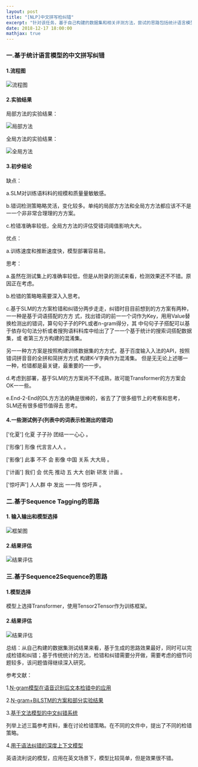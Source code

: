 ```yaml
---
layout: post
title: "[NLP]中文拼写检纠错"
excerpt: "针对该任务，基于自己构建的数据集和相关评测方法，尝试的思路包括统计语言模型，序列标注思路，seq2seq思路，本文是对实验结果，数据选择，模型选择，框架选择的一个简单整理。虽然统计语言模型目前应用广泛，但是实验证明，基于序列生成的思路结果更好。这是一个有趣的问题，需要持续研究思考。"
date: 2018-12-17 18:00:00
mathjax: true
---
```


### 一.基于统计语言模型的中文拼写纠错

#### 1.流程图

![流程图](http://wx4.sinaimg.cn/mw690/aba7d18bly1fy9l3dg71nj20o70flwfu.jpg)

#### 2.实验结果

局部方法的实验结果：

![局部方法](http://wx3.sinaimg.cn/mw690/aba7d18bly1fy9l5ui7qej20o40epmyu.jpg)

全局方法的实验结果：

![全局方法](http://wx1.sinaimg.cn/mw690/aba7d18bly1fy9l614evyj20o30aytb8.jpg)

#### 3.初步结论

缺点：

a.SLM对训练语料料的规模和质量量敏敏感。

b.错词检测策略略灵活，变化较多。单纯的局部⽅方法和全局⽅方法都应该不不是⼀一个⾮非常合理理的⽅方案。

c.检错准确率较低，全局⽅方法的评估受错词阈值影响⼤大。


优点：

a.训练速度和推断速度快，模型部署容易易。


思考：

a.虽然在测试集上的准确率较低，但是从附录的测试来看，检测效果还不不错。原因正在考虑。

b.检错的策略略需要深⼊入思考。


c.基于SLM的⽅方案检错和纠错分两步⾛走，纠错时⽬目前想到的⽅方案有两种，⼀一种是基于词语搭配的⽅方 式，找出错词的前⼀一个词作为Key，⽤用Value替换检测出的错词，算句句⼦子的PPL或者n-gram得分，其 中句句⼦子搭配可以基于依存句句法分析或者搜狗语料料库中给出了了⼀一个基于统计的搜索词搭配数据集，或 者第三⽅方构建的混淆集。

另⼀一种⽅方案是按照构建训练数据集的⽅方式，基于百度输⼊入法的API，按照错词拼⾳音的全拼和简拼⽅方式 构建K-V字典作为混淆集。
 但是⽆无论上述哪⼀一种，检错都是最关键，最重要的⼀一步。

d.考虑到部署，基于SLM的⽅方案尚不不成熟，故可能Transformer的⽅方案会OK⼀一些。

e.End-2-End的DL⽅方法的确是很棒的，省去了了很多细节上的考察和思考，SLM还有很多细节值得去 思考。

#### 4.一些测试例子(列表中的词表示检测出的错词)

['化夏'] 化夏 ⼦子孙 团结⼀一⼼心 。

['形像'] 形像 代⾔言⼈人 。

['影像'] 此事 不不 会 影像 中国 关系 ⼤大局 。

['计画'] 我们 会 优先 推动 五 ⼤大 创新 研发 计画 。

['惊吁声'] ⼈人群 中 发出 ⼀一阵 惊吁声 。

### 二.基于Sequence Tagging的思路

#### 1. 输入输出和模型选择

![框架图](http://wx1.sinaimg.cn/mw690/aba7d18bly1fy9lenn87dj20op0don0y.jpg)

#### 2.结果评估

![结果评估](http://wx2.sinaimg.cn/mw690/aba7d18bly1fy9leedun1j20ob0fptar.jpg)

### 三.基于Sequence2Sequence的思路

#### 1.模型选择

模型上选择Transformer，使用Tensor2Tensor作为训练框架。

#### 2.结果评估

![结果评估](http://wx1.sinaimg.cn/mw690/aba7d18bly1fy9lezbxxqj20o70h6din.jpg)


总结：从自己构建的数据集测试结果来看，基于生成的思路效果最好，同时可以完成检错和纠错；基于传统统计的方法，检错和纠错需要分开做，需要考虑的细节问题较多，该问题值得继续深入研究。


参考文献：

1.[N-gram模型在语音识别后文本检错中的应用](http://view.zsxq.com/view/5c14d8cfed01db22d8db8f47)

2.[N-gram+BiLSTM的方案和部分实验结果](http://zedom1.top/tags/%E6%9C%BA%E5%99%A8%E5%AD%A6%E4%B9%A0/)

3.[基于文法模型的中文纠错系统](https://blog.csdn.net/mingzai624/article/details/82390382)

列举上述三篇参考资料，重在讨论检错策略。在不同的文件中，提出了不同的检错策略。

4.[用于语法纠错的深度上下文模型](https://blog.csdn.net/mingzai624/article/details/82809968)

英语流利说的模型，应用在英文场景下，模型比较简单，但是效果很不错。















